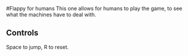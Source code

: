 #Flappy for humans
This one allows for humans to play the game, to see what the machines have to deal with.

## Controls
Space to jump, R to reset.